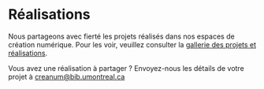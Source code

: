 # Réalisations

Nous partageons avec fierté les projets réalisés dans nos espaces de création numérique. Pour les voir, veuillez consulter la [gallerie des projets et réalisations](https://www.notion.so/creanum/Projets-et-r-alisations-cd151981b1214997a8233d1b740c18c0).

Vous avez une réalisation à partager ? Envoyez-nous les détails de votre projet à creanum@bib.umontreal.ca 
